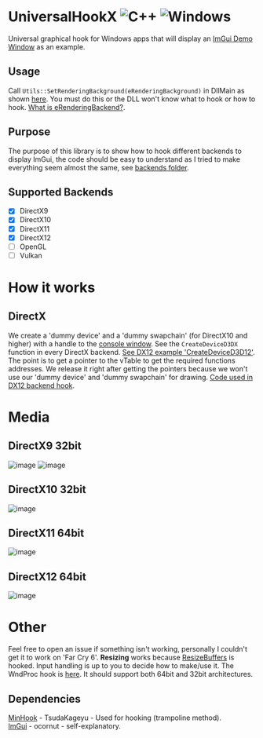 # UniversalHookX ![C++](https://img.shields.io/badge/language-C%2B%2B-%23f34b7d.svg) ![Windows](https://img.shields.io/badge/platform-Windows-0078d7.svg)
Universal graphical hook for Windows apps that will display an [ImGui Demo Window](https://github.com/bruhmoment21/UniversalHookX/blob/8bb97657c53a802d7db20feec65cd43ed8bfe0c8/UniversalHookX/src/dependencies/imgui/imgui_demo.cpp#L266) as an example.

## Usage
Call `Utils::SetRenderingBackground(eRenderingBackground)` in DllMain as shown [here](https://github.com/bruhmoment21/UniversalHookX/blob/main/UniversalHookX/src/dllmain.cpp#L32).
You must do this or the DLL won't know what to hook or how to hook. [What is eRenderingBackend?](https://github.com/bruhmoment21/UniversalHookX/blob/main/UniversalHookX/src/utils/utils.hpp#L3-L10).

## Purpose
The purpose of this library is to show how to hook different backends to display ImGui, the code should be easy to understand as I tried to make everything seem almost the same, see [backends folder](https://github.com/bruhmoment21/UniversalHookX/tree/main/UniversalHookX/src/hooks/backend).

## Supported Backends
- [x] DirectX9
- [x] DirectX10
- [x] DirectX11
- [x] DirectX12
- [ ] OpenGL
- [ ] Vulkan

# How it works
## DirectX
We create a 'dummy device' and a 'dummy swapchain' (for DirectX10 and higher) with a handle to the [console window](https://docs.microsoft.com/en-us/windows/console/getconsolewindow). See the `CreateDeviceD3DX` function in every DirectX backend. [See DX12 example 'CreateDeviceD3D12'](https://github.com/bruhmoment21/UniversalHookX/blob/main/UniversalHookX/src/hooks/backend/dx12/hook_directx12.cpp#L32-L69). The point is to get a pointer to the vTable to get the required functions addresses. We release it right after getting the pointers because we won't use our 'dummy device' and 'dummy swapchain' for drawing. [Code used in DX12 backend hook](https://github.com/bruhmoment21/UniversalHookX/blob/main/UniversalHookX/src/hooks/backend/dx12/hook_directx12.cpp#L218-L234).

# Media
## DirectX9 32bit
![image](https://user-images.githubusercontent.com/53657322/173915161-0c683d0f-7a50-4272-ad4d-3b4e1aaa7939.png)
![image](https://user-images.githubusercontent.com/53657322/173915463-4d19c09c-ab47-443c-9efa-2af49decd3aa.png)
## DirectX10 32bit
![image](https://user-images.githubusercontent.com/53657322/173996412-d842d04c-6ed9-4cd8-87b3-e83fca8dfabe.png)
## DirectX11 64bit
![image](https://user-images.githubusercontent.com/53657322/173915680-598f9a9c-9f63-457d-a9dd-ee5b04da1f31.png)
## DirectX12 64bit
![image](https://user-images.githubusercontent.com/53657322/173922887-f56629da-58bd-4ce6-b818-211c74cad6ab.png)

# Other
Feel free to open an issue if something isn't working, personally I couldn't get it to work on 'Far Cry 6'. **Resizing** works because [ResizeBuffers](https://docs.microsoft.com/en-us/windows/win32/api/dxgi/nf-dxgi-idxgiswapchain-resizebuffers) is hooked. Input handling is up to you to decide how to make/use it. The WndProc hook is [here](https://github.com/bruhmoment21/UniversalHookX/blob/main/UniversalHookX/src/hooks/hooks.cpp#L16). It should support both 64bit and 32bit architectures.

## Dependencies
[MinHook](https://github.com/TsudaKageyu/minhook) - TsudaKageyu - Used for hooking (trampoline method).  
[ImGui](https://github.com/ocornut/imgui) - ocornut - self-explanatory.

